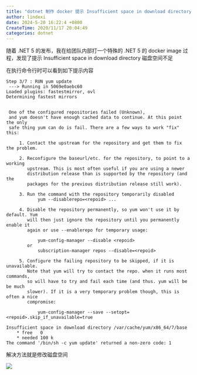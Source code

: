 ```yaml
---
title: "dotnet 制作 docker 提示 Insufficient space in download directory 磁盘空间不足"
author: lindexi
date: 2024-5-20 16:22:4 +0800
CreateTime: 2020/11/17 20:04:49
categories: dotnet
---
```


随着 .NET 5 的发布，我在给团队内部打一个特殊的 .NET 5 的 docker image 过程，发现了提示 Insufficient space in download directory 磁盘空间不足

<!--more-->


<!-- CreateTime:2020/11/17 20:04:49 -->



在执行命令行时可以看到如下提示内容

```
Step 3/7 : RUN yum update
 ---> Running in 5069e0aebc60
Loaded plugins: fastestmirror, ovl
Determining fastest mirrors


 One of the configured repositories failed (Unknown),
 and yum doesn't have enough cached data to continue. At this point the only
 safe thing yum can do is fail. There are a few ways to work "fix" this:

     1. Contact the upstream for the repository and get them to fix the problem.

     2. Reconfigure the baseurl/etc. for the repository, to point to a working
        upstream. This is most often useful if you are using a newer
        distribution release than is supported by the repository (and the
        packages for the previous distribution release still work).

     3. Run the command with the repository temporarily disabled
            yum --disablerepo=<repoid> ...

     4. Disable the repository permanently, so yum won't use it by default. Yum
        will then just ignore the repository until you permanently enable it
        again or use --enablerepo for temporary usage:

            yum-config-manager --disable <repoid>
        or
            subscription-manager repos --disable=<repoid>

     5. Configure the failing repository to be skipped, if it is unavailable.
        Note that yum will try to contact the repo. when it runs most commands,
        so will have to try and fail each time (and thus. yum will be be much
        slower). If it is a very temporary problem though, this is often a nice
        compromise:

            yum-config-manager --save --setopt=<repoid>.skip_if_unavailable=true

Insufficient space in download directory /var/cache/yum/x86_64/7/base
    * free   0
    * needed 100 k
The command '/bin/sh -c yum update' returned a non-zero code: 1
```

解决方法就是修改磁盘空间

<!-- ![](image/dotnet 制作 docker 提示 Insufficient space in download directory 磁盘空间不足/dotnet 制作 docker 提示 Insufficient space in download directory 磁盘空间不足0.png) -->

![](http://image.acmx.xyz/lindexi%2F2020111720513525.jpg)


